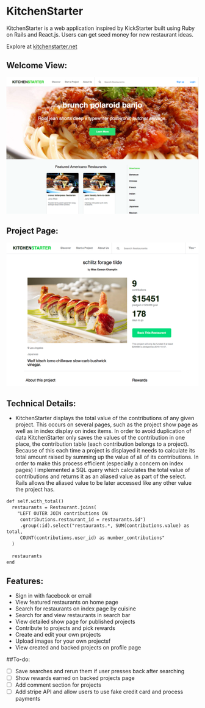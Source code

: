 # KitchenStarter

KitchenStarter is a web application inspired by KickStarter built using Ruby on Rails and React.js. Users can get seed money for new restaurant ideas.

Explore at [kitchenstarter.net][live]

[live]: http://www.kitchenstarter.net


## Welcome View:

[![home-page](./docs/images/home-page.png)](http://www.kitchenstarter.net)

[home-page]: docs/images/home-page.png

## Project Page:

[![project-page](docs/images/project-page.png)](http://www.kitchenstarter.net/restaurants/2029)

[project-page]: docs/images/project-page.png

## Technical Details:

- KitchenStarter displays the total value of the contributions of any given project.
  This occurs on several pages, such as the project show page as well as in index display on index items. In order to avoid duplication of data KitchenStarter only saves the values of the contribution in one place, the contribution table (each contribution belongs to a project). Because of this each time a project is displayed it needs to calculate its total amount raised by summing up the value of all of its contributions. In order to make this process efficient (especially a concern on index pages) I implemented a SQL query which calculates the total value of contributions and returns it as an aliased value as part of the select. Rails allows the aliased value to be later accessed like any other value the project has.

```
def self.with_total()
  restaurants = Restaurant.joins(
    "LEFT OUTER JOIN contributions ON
     contributions.restaurant_id = restaurants.id")
     .group(:id).select("restaurants.*, SUM(contributions.value) as total,
     COUNT(contributions.user_id) as number_contributions"
  )

  restaurants
end

```

## Features:

- Sign in with facebook or email
- View featured restaurants on home page
- Search for restaurants on index page by cuisine
- Search for and view restaurants in search bar
- View detailed show page for published projects
- Contribute to projects and pick rewards
- Create and edit your own projects
- Upload images for your own projectsf
- View created and backed projects on profile page


##To-do:

- [ ] Save searches and rerun them if user presses back after searching
- [ ] Show rewards earned on backed projects page
- [ ] Add comment section for projects
- [ ] Add stripe API and allow users to use fake credit card and process payments
